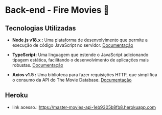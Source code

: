 # Back-end - Fire Movies 🎥

## Tecnologias Utilizadas

- **Node.js v18.x :** Uma plataforma de desenvolvimento que permite a execução de código JavaScript no servidor. [Documentação](https://nodejs.org/en/docs/)

- **TypeScript:** Uma linguagem que estende o JavaScript adicionando tipagem estática, facilitando o desenvolvimento de aplicações mais robustas. [Documentação](https://www.typescriptlang.org/docs/)

- **Axios v1.5 :** Uma biblioteca para fazer requisições HTTP, que simplifica o consumo da API do The Movie Database. [Documentação](https://axios-http.com/docs/intro)

## Heroku

- link acesso.: https://master-movies-api-1eb9305b8fb8.herokuapp.com
